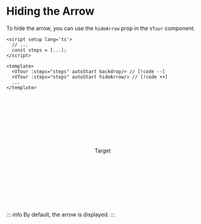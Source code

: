 # Hiding the Arrow

To hide the arrow, you can use the `hideArrow` prop in the `VTour` component.

```vue
<script setup lang='ts'>
  // ...
  const steps = [...];
</script>

<template>
  <VTour :steps="steps" autoStart backdrop/> // [!code --]
  <VTour :steps="steps" autoStart hideArrow/> // [!code ++]
  ...
</template>
```

<style>
    .custom-block.example {
        display: flex;
        justify-content: center;
        align-items: center;

        padding: 1rem;
        height: 16rem;
        background-color: var(--vp-c-bg-alt);
        text-align: center;
    }
</style>

<script setup>
import { ref } from 'vue';
import VTour from '../../src/components/VTour.vue';
import "../../src/style/style.scss";

const steps = [{ target: '[data-step="0"]', content: 'Tooltip arrow hidden' }];
</script>

<VTour :steps="steps" autoStart hideArrow saveToLocalStorage='never' noScroll />

<div class="custom-block example">
    <p data-step="0" @click="clickToStart">Target</p>
</div>

::: info
By default, the arrow is displayed.
:::
